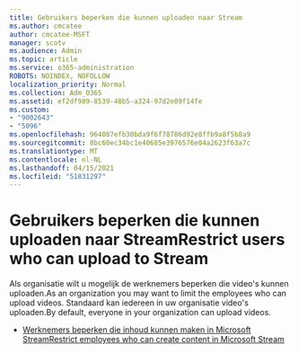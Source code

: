 ```yaml
---
title: Gebruikers beperken die kunnen uploaden naar Stream
ms.author: cmcatee
author: cmcatee-MSFT
manager: scotv
ms.audience: Admin
ms.topic: article
ms.service: o365-administration
ROBOTS: NOINDEX, NOFOLLOW
localization_priority: Normal
ms.collection: Adm_O365
ms.assetid: ef2df989-8539-48b5-a324-97d2e09f14fe
ms.custom:
- "9002643"
- "5096"
ms.openlocfilehash: 964087efb30bda9f6f78786d92e8ffb9a8f5b8a9
ms.sourcegitcommit: 8bc60ec34bc1e40685e3976576e04a2623f63a7c
ms.translationtype: MT
ms.contentlocale: nl-NL
ms.lasthandoff: 04/15/2021
ms.locfileid: "51831297"
---
```

# <a name="restrict-users-who-can-upload-to-stream"></a><span data-ttu-id="c3a12-102">Gebruikers beperken die kunnen uploaden naar Stream</span><span class="sxs-lookup"><span data-stu-id="c3a12-102">Restrict users who can upload to Stream</span></span>

<span data-ttu-id="c3a12-103">Als organisatie wilt u mogelijk de werknemers beperken die video's kunnen uploaden.</span><span class="sxs-lookup"><span data-stu-id="c3a12-103">As an organization you may want to limit the employees who can upload videos.</span></span> <span data-ttu-id="c3a12-104">Standaard kan iedereen in uw organisatie video's uploaden.</span><span class="sxs-lookup"><span data-stu-id="c3a12-104">By default, everyone in your organization can upload videos.</span></span>

- [<span data-ttu-id="c3a12-105">Werknemers beperken die inhoud kunnen maken in Microsoft Stream</span><span class="sxs-lookup"><span data-stu-id="c3a12-105">Restrict employees who can create content in Microsoft Stream</span></span>](https://docs.microsoft.com/stream/restrict-uploaders)
